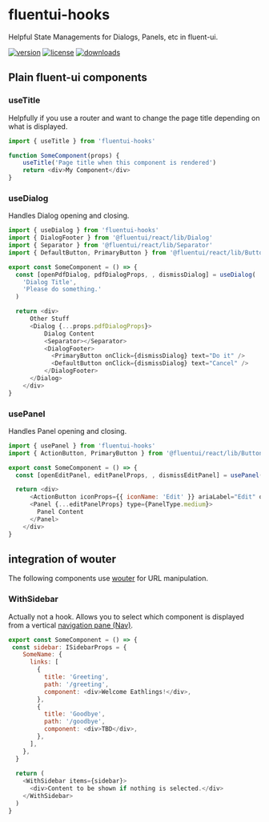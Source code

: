 # fluentui-hooks

Helpful State Managements for Dialogs, Panels, etc in fluent-ui.

[![version](https://img.shields.io/npm/v/fluentui-hooks.svg?style=flat-square)](https://npmjs.org/fluentui-hooks)
[![license](https://img.shields.io/npm/l/fluentui-hooks?color=%23007a1f&style=flat-square)](https://github.com/mdornseif/fluentui-hooks/blob/master/LICENSE)
[![downloads](https://img.shields.io/npm/dm/fluentui-hooks?style=flat-square&color=%23007a1f)](https://npmcharts.com/compare/fluentui-hooks)


## Plain fluent-ui components

### useTitle

Helpfully if you use a router and want to change the page title depending on what is displayed.

```js
import { useTitle } from 'fluentui-hooks'

function SomeComponent(props) {
    useTitle('Page title when this component is rendered')
    return <div>My Component</div>
}
```

### useDialog

Handles Dialog opening and closing.

```js
import { useDialog } from 'fluentui-hooks'
import { DialogFooter } from '@fluentui/react/lib/Dialog'
import { Separator } from '@fluentui/react/lib/Separator'
import { DefaultButton, PrimaryButton } from '@fluentui/react/lib/Button'

export const SomeComponent = () => {
  const [openPdfDialog, pdfDialogProps, , dismissDialog] = useDialog(
    'Dialog Title',
    'Please do something.'
  )

  return <div>
      Other Stuff
      <Dialog {...props.pdfDialogProps}>
          Dialog Content
          <Separator></Separator>
          <DialogFooter>
            <PrimaryButton onClick={dismissDialog} text="Do it" />
            <DefaultButton onClick={dismissDialog} text="Cancel" />
          </DialogFooter>
      </Dialog>
    </div>
}
```

### usePanel

Handles Panel opening and closing.

```js
import { usePanel } from 'fluentui-hooks'
import { ActionButton, PrimaryButton } from '@fluentui/react/lib/Button'

export const SomeComponent = () => {
  const [openEditPanel, editPanelProps, , dismissEditPanel] = usePanel('Edit User')

  return <div>
      <ActionButton iconProps={{ iconName: 'Edit' }} ariaLabel="Edit" onClick={openEditPanel} />
      <Panel {...editPanelProps} type={PanelType.medium}>
        Panel Content
      </Panel>
    </div>
}   
```


## integration of wouter 

The following components use [wouter](https://github.com/molefrog/wouter) for URL manipulation.

### WithSidebar

Actually not a hook. Allows you to select which component is displayed from a vertical [navigation pane (Nav)](https://developer.microsoft.com/en-us/fluentui#/controls/web/nav).



```js
export const SomeComponent = () => {
 const sidebar: ISidebarProps = {
    SomeName: {
      links: [
        {
          title: 'Greeting',
          path: '/greeting',
          component: <div>Welcome Eathlings!</div>,
        },
        {
          title: 'Goodbye',
          path: '/goodbye',
          component: <div>TBD</div>,
        },
      ],
    },
  }
  
  return (
    <WithSidebar items={sidebar}>
      <div>Content to be shown if nothing is selected.</div>
    </WithSidebar>
  )
}
```